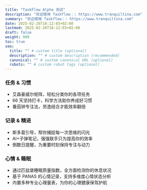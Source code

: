 ```yaml
---
title: "TaskFlow Alpha 测试"
description: "欢迎使用 Taskflow：: https://www.tranquiltina.com"
summary: "欢迎使用 Taskflow：: https://www.tranquiltina.com"
date: 2025-02-26T16:12:03+02:00
lastmod: 2025-02-26T16:12:03+02:00
draft: false
weight: 999
toc: true
seo:
  title: "" # custom title (optional)
  description: "" # custom description (recommended)
  canonical: "" # custom canonical URL (optional)
  robots: "" # custom robot tags (optional)
---
```


### 任务 & 习惯

- 艾森豪威尔矩阵，轻松分类你的各项任务
- 66 天坚持打卡，科学方法助你养成好习惯
- 番茄钟专注法，劳逸结合才能效率翻倍

### 记录 & 精进

- 斯多葛引导，帮你捕捉每一次思维的闪光
- AI+子弹笔记，强强联手只为提高你的效率
- 倒数日提醒，为重要时刻保持专注与动力

### 心情 & 睡眠

- 通过匹兹堡睡眠质量指数，全方面检测你的休息状况
- 基于 PANAS 的心情记录，支持多维度心情状态分析
- 内置多种专业心理量表，为你的心理健康保驾护航
